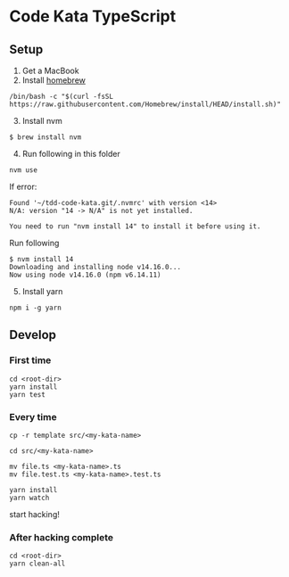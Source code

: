 # Code Kata TypeScript

## Setup
1. Get a MacBook
2. Install [homebrew](https://brew.sh/)
```code
/bin/bash -c "$(curl -fsSL https://raw.githubusercontent.com/Homebrew/install/HEAD/install.sh)"
```
3. Install nvm 
```code
$ brew install nvm
```
4. Run following in this folder
```code
nvm use
```
If error:
```code
Found '~/tdd-code-kata.git/.nvmrc' with version <14>
N/A: version "14 -> N/A" is not yet installed.

You need to run "nvm install 14" to install it before using it.
```
Run following
```code
$ nvm install 14
Downloading and installing node v14.16.0...
Now using node v14.16.0 (npm v6.14.11)
```
5. Install yarn
```code
npm i -g yarn
```
## Develop

### First time
```code
cd <root-dir>
yarn install
yarn test
```

### Every time

```code
cp -r template src/<my-kata-name>

cd src/<my-kata-name>

mv file.ts <my-kata-name>.ts
mv file.test.ts <my-kata-name>.test.ts

yarn install
yarn watch
```

start hacking!
### After hacking complete
```code
cd <root-dir>
yarn clean-all
```
